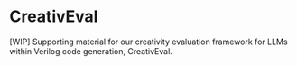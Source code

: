 # CreativEval
[WIP] Supporting material for our creativity evaluation framework for LLMs within Verilog code generation, CreativEval.
